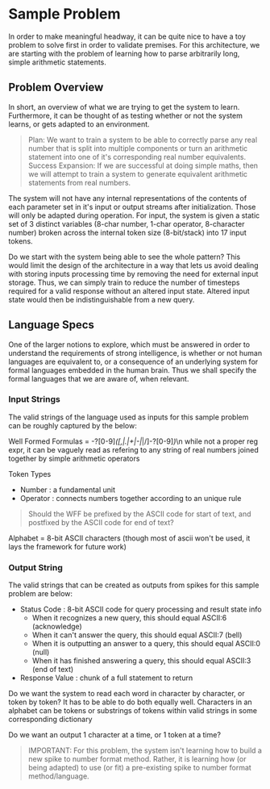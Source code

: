 # Sample Problem

In order to make meaningful headway, it can be quite nice to have a toy problem to solve first in order to validate premises. For this architecture, we are starting with the problem of learning how to parse arbitrarily long, simple arithmetic statements.

## Problem Overview

In short, an overview of what we are trying to get the system to learn. Furthermore, it can be thought of as testing whether or not the system learns, or gets adapted to an environment.

> Plan: We want to train a system to be able to correctly parse any real number that is split into multiple components or turn an arithmetic statement into one of it's corresponding real number equivalents.
> Success Expansion: If we are successful at doing simple maths, then we will attempt to train a system to generate equivalent arithmetic statements from real numbers.

The system will not have any internal representations of the contents of each parameter set in it's input or output streams after initialization. Those will only be adapted during operation. For input, the system is given a static set of 3 distinct variables (8-char number, 1-char operator, 8-character number) broken across the internal token size (8-bit/stack) into 17 input tokens.

Do we start with the system being able to see the whole pattern? This would limit the design of the architecture in a way that lets us avoid dealing with storing inputs processing time by removing the need for external input storage. Thus, we can simply train to reduce the number of timesteps required for a valid response without an altered input state. Altered input state would then be indistinguishable from a new query.

## Language Specs

One of the larger notions to explore, which must be answered in order to understand the requirements of strong intelligence, is whether or not human languages are equivalent to, or a consequence of an underlying system for formal languages embedded in the human brain. Thus we shall specify the formal languages that we are aware of, when relevant.

### Input Strings

The valid strings of the language used as inputs for this sample problem can be roughly captured by the below:

Well Formed Formulas = -?[0-9]*([,|.|+|-|*|/]-?[0-9]*)*\\n
while not a proper reg expr, it can be vaguely read as refering to any string of real numbers joined together by simple arithmetic operators

Token Types

- Number : a fundamental unit
- Operator : connects numbers together according to an unique rule

> Should the WFF be prefixed by the ASCII code for start of text, and postfixed by the ASCII code for end of text?

Alphabet = 8-bit ASCII characters (though most of ascii won't be used, it lays the framework for future work)

### Output String

The valid strings that can be created as outputs from spikes for this sample problem are below:

- Status Code : 8-bit ASCII code for query processing and result state info
  - When it recognizes a new query, this should equal ASCII:6 (acknowledge)
  - When it can't answer the query, this should equal ASCII:7 (bell)
  - When it is outputting an answer to a query, this should equal ASCII:0 (null)
  - When it has finished answering a query, this should equal ASCII:3 (end of text)
- Response Value : chunk of a full statement to return

Do we want the system to read each word in character by character, or token by token? It has to be able to do both equally well. Characters in an alphabet can be tokens or substrings of tokens within valid strings in some corresponding dictionary

Do we want an output 1 character at a time, or 1 token at a time?

> IMPORTANT: For this problem, the system isn't learning how to build a new spike to number format method. Rather, it is learning how (or being adapted) to use (or fit) a pre-existing spike to number format method/language.